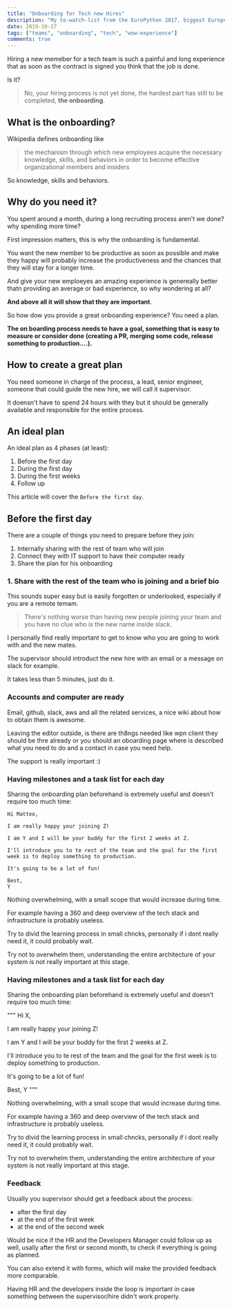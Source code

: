 ```yaml
---
title: "Onboarding for Tech new Hires"
description: "My to-watch-list from the EuroPython 2017, biggest European conference about Python"
date: 2019-10-27
tags: ["teams", "onboarding", "tech", "wow-experience"]
comments: true
---
```



Hiring a new memeber for a tech team is such a painful and long experience that as soon as the contract is signed you think that the job is done.

Is it?

> No, your hiring process is not yet done, the hardest part has still to be completed, **the onboarding**.

## What is the onboarding?

Wikipedia defines onboarding like

> the mechanism through which new employees acquire the necessary knowledge, skills, and behaviors in order to become effective organizational members and insiders

So knowledge, skills and behaviors.

## Why do you need it?

You spent around a month, during a long recruiting process aren't we done? why spending more time?

First impression matters, this is why the onboarding is fundamental.

You want the new member to be productive as soon as possible and make they happy will probably increase the productiveness and the chances that they will stay for a longer time.

And give your new emploeyes an amazing experience is genereally better thatn providing an average or bad experience, so why wondering at all?

__And above all it will show that they are important__.

So how dow you provide a great onboarding experience? You need a plan.

**The on boarding process needs to have a goal, something that is easy to measure or consider done (creating a PR, merging some code, release something to production....).**

## How to create a great plan

You need someone in charge of the process, a lead, senior engineer, someone that could guide the new hire, we will call it supervisor.

It doensn't have to spend 24 hours with they but it should be generally available and responsible for the entire process.

## An ideal plan

An ideal plan as 4 phases (at least):

1. Before the first day
2. During the first day
3. During the first weeks
4. Follow up

This article will cover the `Before the first day`.

## Before the first day

There are a couple of things you need to prepare before they join:

1. Internally sharing with the rest of team who will join
2. Connect they with IT support to have their computer ready
3. Share the plan for his onboarding

### 1. Share with the rest of the team who is joining and a brief bio

This sounds super easy but is easily forgotten or underlooked, especially if you are a remote temam.

> There's nothing worse than having new people joining your team and you have no clue who is the new name inside slack.

I personally find really important to get to know who you are going to work with and the new mates.

The supervisor should introduct the new hire with an email or a message on slack for example.

It takes less than 5 minutes, just do it.

### Accounts and computer are ready

Email, github, slack, aws and all the related services, a nice wiki about how to obtain them is awesome.

Leaving the editor outside, is there are th8ngs needed like wpn client they should be thre already or you should an oboarding page where is described what you need to do and a contact in case you need help.

The support is really important :)

### Having milestones and a task list for each day

Sharing the onboarding plan beforehand is extremely useful and doesn't require too much time:

```
Hi Matteo,

I am really happy your joining Z!

I am Y and I will be your buddy for the first 2 weeks at Z.

I'll introduce you to te rest of the team and the goal for the first week is to deploy something to production.

It's going to be a lot of fun!

Best,
Y
```


Nothing overwhelming, with a small scope that would increase during time.

For example having a 360 and deep overview of the tech stack and infrastructure is probably useless.

Try to divid the learning process in small chncks, personally if i dont really need it, it could probably wait.

Try not to overwhelm them, understanding the entire architecture of your system is not really important at this stage.

### Having milestones and a task list for each day

Sharing the onboarding plan beforehand is extremely useful and doesn't require too much time:

"""
Hi X,

I am really happy your joining Z!

I am Y and I will be your buddy for the first 2 weeks at Z.

I'll introduce you to te rest of the team and the goal for the first week is to deploy something to production.

It's going to be a lot of fun!

Best,
Y
"""


Nothing overwhelming, with a small scope that would increase during time.

For example having a 360 and deep overview of the tech stack and infrastructure is probably useless.

Try to divid the learning process in small chncks, personally if i dont really need it, it could probably wait.

Try not to overwhelm them, understanding the entire architecture of your system is not really important at this stage.

### Feedback

Usually you supervisor should get a feedback about the process:

* after the first day
* at the end of the first week
* at the end of the second week

Would be nice if the HR and the Developers Manager could follow up as well, usally after the first or second month, to check if everything is going as planned.

You can also extend it with forms, which will make the provided feedback more comparable.

Having HR and the developers inside the loop is important in case something between the supervisor/hire didn't work properly.
